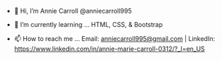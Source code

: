 - 👋 Hi, I’m Annie Carroll @anniecarroll995

- 🌱 I’m currently learning ...
HTML, CSS, & Bootstrap

- 📫 How to reach me ...
Email: anniecarroll995@gmail.com | LinkedIn: https://www.linkedin.com/in/annie-marie-carroll-0312/?_l=en_US
